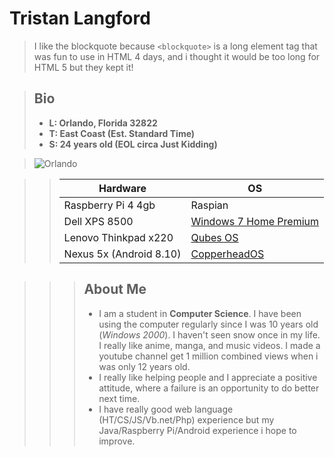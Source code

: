  Tristan Langford 
================

> I like the blockquote because `<blockquote>` is a long element tag that was fun to use in HTML 4 days, and i thought it would be too long for HTML 5 but they kept it!

> Bio
> -----
> - **L: Orlando, Florida 32822**
> - **T: East Coast (Est. Standard Time)**
> - **S: 24 years old (EOL circa Just Kidding)**

> ![Orlando](https://i.imgur.com/PxgcJkD.png)

>>  
>>  Hardware  | OS
>>  -------------- | -------------
>> Raspberry Pi 4 4gb | Raspian
>> Dell XPS 8500  | [Windows 7 Home Premium](https://www.microsoft.com/en-us/windows/windows-7-end-of-life-support-information ":( EOL. Windows 7 is a personal computer operating system that was produced by Microsoft as part of the Windows NT family of operating systems.") 
>> Lenovo Thinkpad x220  | [Qubes OS](https://www.qubes-os.org/ "A reasonably secure operating system")
>> Nexus 5x (Android 8.10) | [CopperheadOS](https://copperhead.co/ "A security and privacy focused mobile operating system compatible with Android apps")

>>> About Me
>>> -----
>>> - I am a student in **Computer Science**. I have been using the computer regularly since I was 10 years old (*Windows 2000*). I haven't seen snow once in my life. I really like anime, manga, and music videos. I made a youtube channel get 1 million combined views when i was only 12 years old. 
>>> - I really like helping people and I appreciate a positive attitude, where a failure is an opportunity to do better next time. 
>>> - I have really good web language (HT/CS/JS/Vb.net/Php) experience but my Java/Raspberry Pi/Android experience i hope to improve. 


